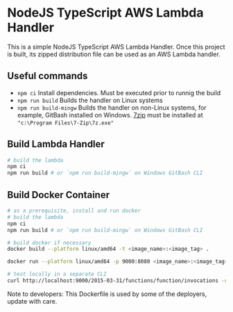 # NodeJS TypeScript AWS Lambda Handler

This is a simple NodeJS TypeScript AWS Lambda Handler. Once this project is built, its zipped distribution file can be used as an AWS Lambda handler.

## Useful commands

- `npm ci` Install dependencies. Must be executed prior to runnig the build
- `npm run build` Builds the handler on Linux systems
- `npm run build-mingw` Builds the handler on non-Linux systems, for example, GitBash installed on Windows. [7zip](https://www.7-zip.org/) must be installed at `"c:\Program Files\7-Zip\7z.exe"`

## Build Lambda Handler

```Bash
# build the lambda
npm ci
npm run build # or `npm run build-mingw` on Windows GitBash CLI
```

## Build Docker Container

```Bash
# as a prerequisite, install and run docker
# build the lambda
npm ci
npm run build # or `npm run build-mingw` on Windows GitBash CLI

# build docker if necessary
docker build --platform linux/amd64 -t <image_name>:<image_tag> .

docker run --platform linux/amd64 -p 9000:8080 <image_name>:<image_tag>

# test locally in a separate CLI
curl http://localhost:9000/2015-03-31/functions/function/invocations -d '{}'
```

Note to developers: This Dockerfile is used by some of the deployers, update with care.
